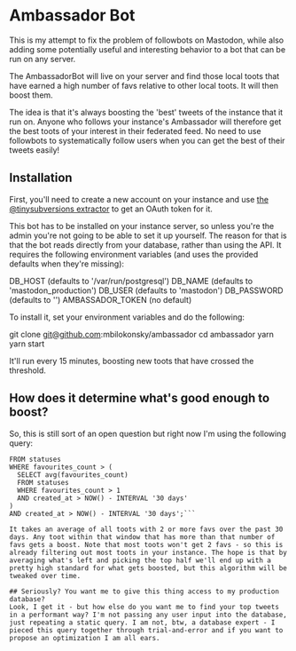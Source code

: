 # Ambassador Bot
This is my attempt to fix the problem of followbots on Mastodon, while also adding some potentially useful and interesting behavior to a bot that can be run on any server.

The AmbassadorBot will live on your server and find those local toots that have earned a high number of favs relative to other local toots. It will then boost them.

The idea is that it's always boosting the 'best' tweets of the instance that it run on. Anyone who follows your instance's Ambassador will therefore get the best toots of your interest in their federated feed. No need to use followbots to systematically follow users when you can get the best of their tweets easily!

## Installation
First, you'll need to create a new account on your instance and use [the @tinysubversions extractor](http://tinysubversions.com/notes/mastodon-bot/) to get an OAuth token for it. 

This bot has to be installed on your instance server, so unless you're the admin you're not going to be able to set it up yourself. The reason for that is that the bot reads directly from your database, rather than using the API. It requires the following environment variables (and uses the provided defaults when they're missing):
  
  DB_HOST (defaults to '/var/run/postgresql')
  DB_NAME (defaults to 'mastodon\_production')
  DB_USER (defaults to 'mastodon')
  DB_PASSWORD (defaults to '')
  AMBASSADOR_TOKEN (no default)

To install it, set your environment variables and do the following:

  git clone git@github.com:mbilokonsky/ambassador
  cd ambassador
  yarn
  yarn start

It'll run every 15 minutes, boosting new toots that have crossed the threshold.

## How does it determine what's good enough to boost?
So, this is still sort of an open question but right now I'm using the following query:

```SELECT id 
FROM statuses 
WHERE favourites_count > (
  SELECT avg(favourites_count) 
  FROM statuses 
  WHERE favourites_count > 1
  AND created_at > NOW() - INTERVAL '30 days'
)
AND created_at > NOW() - INTERVAL '30 days';```

It takes an average of all toots with 2 or more favs over the past 30 days. Any toot within that window that has more than that number of favs gets a boost. Note that most toots won't get 2 favs - so this is already filtering out most toots in your instance. The hope is that by averaging what's left and picking the top half we'll end up with a pretty high standard for what gets boosted, but this algorithm will be tweaked over time.

## Seriously? You want me to give this thing access to my production database?
Look, I get it - but how else do you want me to find your top tweets in a performant way? I'm not passing any user input into the database, just repeating a static query. I am not, btw, a database expert - I pieced this query together through trial-and-error and if you want to propose an optimization I am all ears.